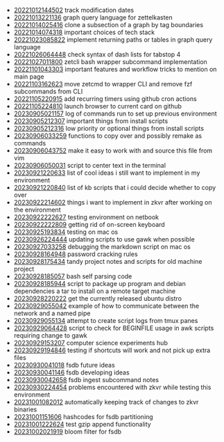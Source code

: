 - [20221012144502](/zet/20221012144502/README.md) track modification dates
- [20221013221136](/zet/20221013221136/README.md) graph query language for zettelkasten
- [20221014025416](/zet/20221014025416/README.md) clone a subsection of a graph by tag boundaries
- [20221014074318](/zet/20221014074318/README.md) important choices of tech stack
- [20221023085822](/zet/20221023085822/README.md) implement returning paths or tables in graph query language
- [20221026064448](/zet/20221026064448/README.md) check syntax of dash lists for tabstop 4
- [20221027011800](/zet/20221027011800/README.md) zetcli bash wrapper subcommand implementation
- [20221101043303](/zet/20221101043303/README.md) important features and workflow tricks to mention on main page
- [20221103162623](/zet/20221103162623/README.md) move zetcmd to wrapper CLI and remove fzf subcommands from CLI
- [20221105220915](/zet/20221105220915/README.md) add recurring timers using github cron actions
- [20221105224810](/zet/20221105224810/README.md) launch browser to current card on github
- [20230905021157](/zet/20230905021157/README.md) log of commands run to set up previous environment
- [20230905212307](/zet/20230905212307/README.md) important things from install scripts
- [20230905212316](/zet/20230905212316/README.md) low priority or optional things from install scripts
- [20230906033259](/zet/20230906033259/README.md) functions to copy over and possibly remake as commands
- [20230906043752](/zet/20230906043752/README.md) make it easy to work with and source this file from vim
- [20230906050031](/zet/20230906050031/README.md) script to center text in the terminal
- [20230921220633](/zet/20230921220633/README.md) list of cool ideas i still want to implement in my environment
- [20230921220840](/zet/20230921220840/README.md) list of kb scripts that i could decide whether to copy over
- [20230922214602](/zet/20230922214602/README.md) things i want to implement in zkvr after working on the environment
- [20230922222627](/zet/20230922222627/README.md) testing environment on netbook
- [20230922222809](/zet/20230922222809/README.md) getting rid of on-screen keyboard
- [20230925193834](/zet/20230925193834/README.md) testing on mac os
- [20230926224444](/zet/20230926224444/README.md) updating scripts to use gawk when possible
- [20230927033258](/zet/20230927033258/README.md) debugging the markdown script on mac os
- [20230928164948](/zet/20230928164948/README.md) password cracking rules
- [20230928175434](/zet/20230928175434/README.md) tandy project notes and scripts for old machine project
- [20230928185057](/zet/20230928185057/README.md) bash self parsing code
- [20230928185944](/zet/20230928185944/README.md) script to package up program and debian dependencies a tar to install on a remote target machine
- [20230928220222](/zet/20230928220222/README.md) get the currently released ubuntu distro
- [20230929055042](/zet/20230929055042/README.md) example of how to communicate between the network and a named pipe
- [20230929055134](/zet/20230929055134/README.md) attempt to create script logs from tmux panes
- [20230929064428](/zet/20230929064428/README.md) script to check for BEGINFILE usage in awk scripts requiring change to gawk
- [20230929153207](/zet/20230929153207/README.md) computer science experiments hub
- [20230929194846](/zet/20230929194846/README.md) testing if shortcuts will work and not pick up extra files
- [20230930041018](/zet/20230930041018/README.md) fsdb future ideas
- [20230930041146](/zet/20230930041146/README.md) fsdb developing ideas
- [20230930042658](/zet/20230930042658/README.md) fsdb ingest subcommand notes
- [20230930224454](/zet/20230930224454/README.md) problems encountered with zkvr while testing this environment
- [20231001082012](/zet/20231001082012/README.md) automatically keeping track of changes to zkvr binaries
- [20231001151606](/zet/20231001151606/README.md) hashcodes for fsdb partitioning
- [20231001222624](/zet/20231001222624/README.md) test gzip append functionality
- [20231002021919](/zet/20231002021919/README.md) bloom filter for fsdb
